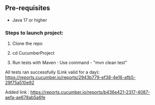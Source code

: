 ## Pre-requisites

* Java 17 or higher


### Steps to launch project:

1. Clone the repo
   
2. cd CucumberProject

3. Run tests with Maven : Use command - "mvn clean test"

All tests ran successfully (Link valid for a day): https://reports.cucumber.io/reports/2943b779-ef38-4e16-afb5-29f75a510e92

Added link : https://reports.cucumber.io/reports/b436e421-2317-4087-aefa-ae678ab5a6fe
